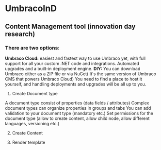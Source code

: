 # UmbracoInD
## Content Management tool (innovation day research)

### There are two options:
**Umbraco Cloud:** easiest and fastest way to use Umbraco yet, with full support for all your custom .NET code and integrations. Automated upgrades and a built-in deployment engine. 
**DIY:** You can download Umbraco either as a ZIP file or via NuGet( It's the same version of Umbraco CMS that powers Umbraco Cloud) 
You need to find a place to host it yourself, and handling deployments and upgrades will be all up to you. 


1. Create Document type  

A document type consist of properties (data fields / attributes) 
Complex document types can organize properties in groups and tabs 
You can add validation to your document type (mandatory etc.) 
Set permissions for the document type (allow to create content, allow child node, allow different languages, versioning etc.) 

2. Create Content 

3. Render template 
